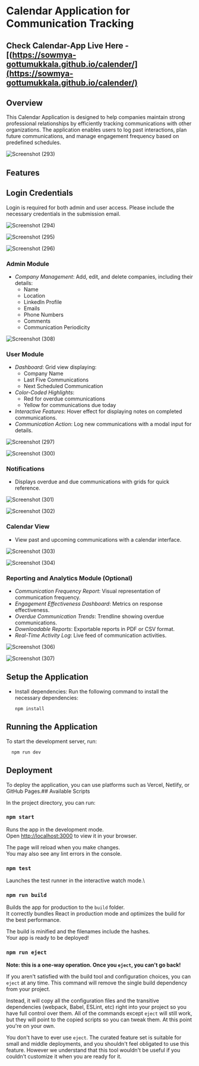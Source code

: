 # Calendar Application for Communication Tracking







## Check Calendar-App Live Here  -   [(https://sowmya-gottumukkala.github.io/calender/](https://sowmya-gottumukkala.github.io/calender/)










## Overview

This Calendar Application is designed to help companies maintain strong professional relationships by efficiently tracking communications with other organizations. The application enables users to log past interactions, plan future communications, and manage engagement frequency based on predefined schedules.







![Screenshot (293)](https://github.com/user-attachments/assets/f1efe387-bc47-4f6b-bc18-fa2be8c63393)














## Features




## Login Credentials

Login is required for both admin and user access. Please include the necessary credentials in the submission email.








![Screenshot (294)](https://github.com/user-attachments/assets/05090411-b74a-49dc-9ab6-832a347b830a)
















![Screenshot (295)](https://github.com/user-attachments/assets/1e14e450-b016-4368-8244-fe901956a42f)












![Screenshot (296)](https://github.com/user-attachments/assets/7630a4a2-7988-462f-9e1c-ac99ebea3018)











### Admin Module
- *Company Management*: Add, edit, and delete companies, including their details:
  - Name
  - Location
  - LinkedIn Profile
  - Emails
  - Phone Numbers
  - Comments
  - Communication Periodicity
 


    
 
 
 
 
 
 
 ![Screenshot (308)](https://github.com/user-attachments/assets/b26dadc3-cea4-4750-a68c-433b6588ea14)














### User Module
- *Dashboard*: Grid view displaying:
  - Company Name
  - Last Five Communications
  - Next Scheduled Communication
- *Color-Coded Highlights*:
  - Red for overdue communications
  - Yellow for communications due today
- *Interactive Features*: Hover effect for displaying notes on completed communications.
- *Communication Action*: Log new communications with a modal input for details.



  

  







![Screenshot (297)](https://github.com/user-attachments/assets/e67777f2-c9af-474a-a8ce-dbabaa711e8e)












![Screenshot (300)](https://github.com/user-attachments/assets/2e0c683e-ff4f-450d-81cc-cbe27c6835bd)











### Notifications
- Displays overdue and due communications with grids for quick reference.





  





![Screenshot (301)](https://github.com/user-attachments/assets/f28c0ba6-d2d8-4612-a2f4-80bc8ec23b24)











![Screenshot (302)](https://github.com/user-attachments/assets/c7327fd8-262a-40d2-8f98-a4e98c44c004)

















### Calendar View
- View past and upcoming communications with a calendar interface.

  








![Screenshot (303)](https://github.com/user-attachments/assets/5f27340a-9375-4918-a05e-9d6c962e9223)











![Screenshot (304)](https://github.com/user-attachments/assets/1092dc54-2ee0-4a19-bc6c-e3c00e935c7d)




















### Reporting and Analytics Module (Optional)
- *Communication Frequency Report*: Visual representation of communication frequency.
- *Engagement Effectiveness Dashboard*: Metrics on response effectiveness.
- *Overdue Communication Trends*: Trendline showing overdue communications.
- *Downloadable Reports*: Exportable reports in PDF or CSV format.
- *Real-Time Activity Log*: Live feed of communication activities.






  






![Screenshot (306)](https://github.com/user-attachments/assets/9ec674ae-afcb-4ec0-a143-59477fee0ff9)















![Screenshot (307)](https://github.com/user-attachments/assets/b4efdc1c-4b98-4cbd-b6f9-89306005d5fa)
















## Setup the Application

- Install dependencies: Run the following command to install the necessary dependencies:


      npm install

  




## Running the Application
To start the development server, run:


      npm run dev





## Deployment
To deploy the application, you can use platforms such as Vercel, Netlify, or GitHub Pages.## Available Scripts



In the project directory, you can run:




### `npm start`

Runs the app in the development mode.\
Open [http://localhost:3000](http://localhost:3000) to view it in your browser.

The page will reload when you make changes.\
You may also see any lint errors in the console.




### `npm test`

Launches the test runner in the interactive watch mode.\





### `npm run build`

Builds the app for production to the `build` folder.\
It correctly bundles React in production mode and optimizes the build for the best performance.

The build is minified and the filenames include the hashes.\
Your app is ready to be deployed!





### `npm run eject`



**Note: this is a one-way operation. Once you `eject`, you can't go back!**

If you aren't satisfied with the build tool and configuration choices, you can `eject` at any time. This command will remove the single build dependency from your project.

Instead, it will copy all the configuration files and the transitive dependencies (webpack, Babel, ESLint, etc) right into your project so you have full control over them. All of the commands except `eject` will still work, but they will point to the copied scripts so you can tweak them. At this point you're on your own.

You don't have to ever use `eject`. The curated feature set is suitable for small and middle deployments, and you shouldn't feel obligated to use this feature. However we understand that this tool wouldn't be useful if you couldn't customize it when you are ready for it.


